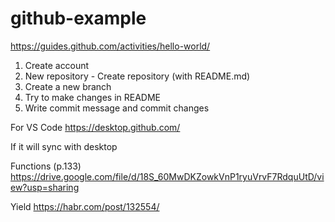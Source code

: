 # github-example

https://guides.github.com/activities/hello-world/

1. Create account
2. New repository - Create repository (with README.md)
3. Create a new branch
4. Try to make changes in README
5. Write commit message and commit changes

For VS Code
https://desktop.github.com/

If it will sync with desktop

Functions (p.133)
https://drive.google.com/file/d/18S_60MwDKZowkVnP1ryuVrvF7RdquUtD/view?usp=sharing

Yield
https://habr.com/post/132554/
